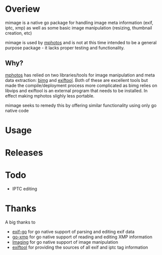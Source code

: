 # Overiew

mimage is a native go package for handling 
image meta information (exif, iptc, xmp) as well as some basic
image manipulation (resizing, thumbnail creation, etc)

mimage is used by [mphotos](https://www.github.com/msvens/mphotos) and is not at
this time intended to be a general purpose package - it lacks proper testing and functionality.

## Why?

[mphotos](https://www.github.com/msvens/mphotos) has relied on two libraries/tools for
image manipulation and meta data extraction: [bimg](https://github.com/h2non/bimg) and 
[exiftool](https://exiftool.org/). Both of these are excellent tools but made the compile/deployment
process more complicated as bimg relies on libvips and exiftool is an external program that
needs to be installed. In effect making mphotos slighly less portable.

mimage seeks to remedy this by offering similar functionality using only go native code

# Usage

# Releases

# Todo
- IPTC editing

# Thanks

A big thanks to
- [exif-go](https://github.com/dsoprea/go-exif) for go native support of parsing and editing exif data
- [go-xmp](https://github.com/trimmer-io/go-xmp) for go native support of reading and editing XMP information
- [Imaging](https://github.com/disintegration/imaging) for go native support of image manipulation
- [exiftool](https://github.com/exiftool/exiftool) for providing the sources of all exif and iptc tag information



